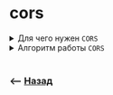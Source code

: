 # cors

<details>
<summary> Для чего нужен <code>CORS</code></summary>

![illustration](https://raw.githubusercontent.com/webster6667/documentation/master/documentation-data/illustrations/dd-up.svg)

🎯 Если вдруг злоумышленик вывел пользователя на свой сайт, и спровоцировал его нажатие кнопки, он может выполнить запрос на сервер, руками авторизованного пользователя       
🎯 `CORS` Проверяет, разрешено ли принимать запросы с этого доменного имени, был ли отправлен валидный csrf токен, если нет, отбрасывает запрос   

![illustration](https://raw.githubusercontent.com/webster6667/documentation/master/documentation-data/illustrations/dd-down.svg)

</details>

<details>
<summary> Алгоритм работы <code>CORS</code></summary>

![illustration](https://raw.githubusercontent.com/webster6667/documentation/master/documentation-data/illustrations/dd-up.svg)

🎯 При рендере странички, на сервере генерится `csrf` токен  

🎯 С каждым отправленным запросом, сервер обновляет `csrf` токен   

🎯 Если браузер обнаруживает, что запрос к ресурсу происходит с другого источника, он отправляет предварительный запрос Предварительный запрос (`Preflight Request`) `OPTIONS` на сервер, чтобы узнать, разрешено ли выполнять этому домену запросы на сервер       
  
🎯 Сервер обрабатывает запрос от браузера и возвращает данные, если запрос прошел проверку `CORS` и разрешен. Если запрос запрещен, сервер может вернуть ошибку или игнорировать запрос.  

![illustration](https://raw.githubusercontent.com/webster6667/documentation/master/documentation-data/illustrations/dd-down.svg)

</details>


<br>

### ⟵ **<a href="../../readme.md">Назад</a>**